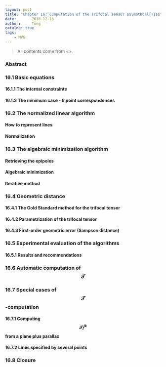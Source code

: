 ```yaml
---
layout: post
title: "Chapter 16: Computation of the Trifocal Tensor $$\mathcal{T}$$"
date:       2018-12-16
author:     Tong
catalog: true
tags:
    - MVG
---
```


> All contents come from <<Multiple View Geometry in Computer Vision>>.

### Abstract


### 16.1 Basic equations

#### 16.1.1 The internal constraints

#### 16.1.2 The minimum case - 6 point correspondences

### 16.2 The normalized linear algorithm

#### How to represent lines

#### Normalization

### 16.3 The algebraic minimization algorithm

#### Retrieving the epipoles

#### Algebraic minimization

#### Iterative method

### 16.4 Geometric distance

#### 16.4.1 The Gold Standard method for the trifocal tensor

#### 16.4.2 Parametrization of the trifocal tensor

#### 16.4.3 First-order geometric error (Sampson distance)

### 16.5 Experimental evaluation of the algorithms

#### 16.5.1 Results and recommendations

### 16.6 Automatic computation of $$\mathcal{T}$$

### 16.7 Special cases of $$\mathcal{T}$$-computation

#### 16.7.1 Computing $$\mathcal{T}^{jk}_i$$ from a plane plus parallax

#### 16.7.2 Lines specified by several points  

### 16.8 Closure
